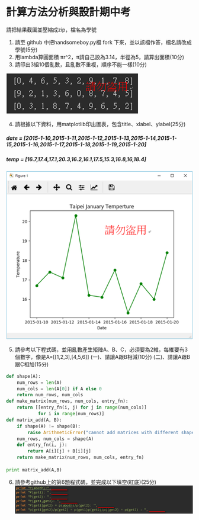 計算方法分析與設計期中考
=========================


請把結果截圖並壓縮成zip，檔名為學號
1. 請至 github 中把handsomeboy.py檔 fork 下來，並以該檔作答，檔名請改成學號(5分)
2. 用lambda算圓面積 πr^2，π請自己設為3.14，半徑為5，請算出面積(10分)
3. 請印出3組10個亂數，且亂數不重複，順序不能一樣(10分)

![Alt text](/3.png)

4. 請根據以下資料，用matplotlib印出圖表，包含title、xlabel、ylabel(25分)
##### date = [2015-1-10,2015-1-11,2015-1-12,2015-1-13,2015-1-14,2015-1-15,2015-1-16,2015-1-17,2015-1-18,2015-1-19,2015-1-20] 
##### temp = [16.7,17.4,17.1,20.3,16.2,16.1,17.5,15.3,16.8,16,18.4]
 
![Alt text](/4.png)
 
5. 請參考以下程式碼，並用亂數產生矩陣A、B、C，必須要為2維，每維要有3個數字，像是A=[[1,2,3],[4,5,6]]
   (一)、請讓A跟B相減(10分)
   (二)、請讓A跟B跟C相加(15分)

```python
def shape(A):
    num_rows = len(A)
    num_cols = len(A[0]) if A else 0
    return num_rows, num_cols
def make_matrix(num_rows, num_cols, entry_fn):
    return [[entry_fn(i, j) for j in range(num_cols)]
            for i in range(num_rows)]
def matrix_add(A, B):
    if shape(A) != shape(B):
        raise ArithmeticError("cannot add matrices with different shapes")
    num_rows, num_cols = shape(A)
    def entry_fn(i, j):
        return A[i][j] + B[i][j]
    return make_matrix(num_rows, num_cols, entry_fn)

print matrix_add(A,B)
```

6. 請參考github上的第6題程式碼，並完成以下填空(紅底)(25分) 
![Alt text](/6.png)
